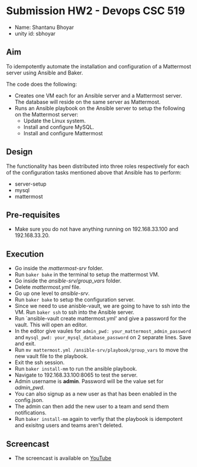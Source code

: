# Submission HW2 - Devops CSC 519

* Name: Shantanu Bhoyar
* unity id: sbhoyar

## Aim

To idempotently automate the installation and configuration of a Mattermost server using Ansible and Baker.

The code does the following: 

* Creates one VM each for an Ansible server and a Mattermost server. The database will reside on the same server as Mattermost.
* Runs an Ansible playbook on the Ansible server to setup the following on the Mattermost server:
  * Update the Linux system.
  * Install and configure MySQL.
  * Install and configure Mattermost

## Design

The functionality has been distributed into three roles respectively for each of the configuration tasks mentioned above that Ansible has to perform:

* server-setup
* mysql
* mattermost

## Pre-requisites

* Make sure you do not have anything running on 192.168.33.100 and 192.168.33.20.

## Execution

* Go inside the *mattermost-srv* folder.
* Run `baker bake` in the terminal to setup the mattermost VM.
* Go inside the *ansible-srv/group_vars* folder.
* Delete *mattermost.yml* file.
* Go up one level to *ansible-srv*.
* Run `baker bake` to setup the configuration server.
* Since we need to use anisble-vault, we are going to have to ssh into the VM. Run `baker ssh` to ssh into the Ansible server.
* Run `ansible-vault create mattermost.yml' and give a password for the vault. This will open an editor.
* In the editor give vaules for `admin_pwd: your_mattermost_admin_password` and `mysql_pwd: your_mysql_database_password` on 2 separate lines. Save and exit.
* Run `mv mattermost.yml /ansible-srv/playbook/group_vars` to move the new vault file to the playbook.
* Exit the ssh session.
* Run `baker install-mm` to run the ansible playbook.
* Navigate to 192.168.33.100:8065 to test the server.
* Admin username is **admin**. Password will be the value set for *admin_pwd*.
* You can also signup as a new user as that has been enabled in the config.json.
* The admin can then add the new user to a team and send them notifications.
* Run `baker install-mm` again to verfiy that the playbook is idempotent and exisitng users and teams aren't deleted.

## Screencast

* The screencast is available on [YouTube](https://youtu.be/hHFUzlqnN5E)
